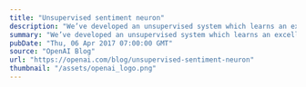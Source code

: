 ```yaml
---
title: "Unsupervised sentiment neuron"
description: "We’ve developed an unsupervised system which learns an excellent representation of sentiment, despite being trained only to predict the next character in the text of Amazon reviews."
summary: "We’ve developed an unsupervised system which learns an excellent representation of sentiment, despite being trained only to predict the next character in the text of Amazon reviews."
pubDate: "Thu, 06 Apr 2017 07:00:00 GMT"
source: "OpenAI Blog"
url: "https://openai.com/blog/unsupervised-sentiment-neuron"
thumbnail: "/assets/openai_logo.png"
---
```


